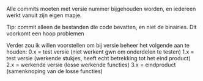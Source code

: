 Alle commits moeten met versie nummer bijgehouden worden, en iedereen werkt vanuit zijn eigen mapje.

Tip: commit alleen de bestanden die code bevatten, en niet de binairies. Dit voorkomt een hoop problemen

Verder zou ik willen voorstellen om bij versie beheer het volgende aan te houden:
0.x = test versie (niet werkent gwn om onderdelen te testen)
1.x = test versie (werkende stukjes, heeft echt betrekking tot het eind product)
2.x = werkende versie (losse werkende functies)
3.x = eindproduct (samenknoping van de losse functies)
